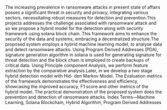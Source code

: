 The increasing prevalence in ransomware attacks in present state of affairs posses a significant threat in security and privacy, integrating various sectors, necessitating robust measures for detection and prevention.This projects addresses the challenge associated with ransomware attack and so we propose a hybrid model for the detection along with security framework using solana block chain. This framework aims to enhance the security of the data and systems, embracing a decentralized structure.The proposed system employs a hybrid machine learning model, to analyse data and detect ransomware attacks. Using Program Derived Addresses (PDA), signature generation algorithm in solana is used for generating signature for threat detection and the block chain is employed to create backups of critical data. Using Principle component Analysis, we perform feature extraction by the comparative analysis.Later, in we develop a two stage hybrid detection model with Hid- den Markov Model. The Evaluation metrics of the framework demonstrates the effectiveness and efficiency, showcasing the improved accuracy, F1 score and other metrics of the hybrid model. The practical demonstration of the proposed system does the prevention and detection of ransomware attacks.
Index Terms—Machine Learning, Solana Blockchain, Hybrid Algorithm, Program Derived Addresses
